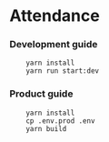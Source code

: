 # Attendance
### Development guide 
```
    yarn install
    yarn run start:dev
```

### Product guide
```
    yarn install
    cp .env.prod .env
    yarn build
```